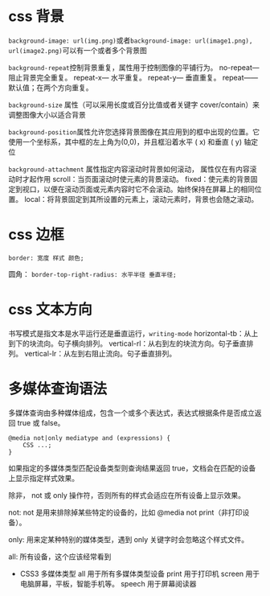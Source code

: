 # css 背景

`background-image: url(img.png)`或者`background-image: url(image1.png), url(image2.png)`可以有一个或者多个背景图

`background-repeat`控制背景重复，属性用于控制图像的平铺行为。
no-repeat— 阻止背景完全重复。
repeat-x— 水平重复。
repeat-y— 垂直重复。
repeat——默认值；在两个方向重复。

`background-size` 属性（可以采用长度或百分比值或者关键字 cover/contain）来调整图像大小以适合背景

`background-position`属性允许您选择背景图像在其应用到的框中出现的位置。它使用一个坐标系，其中框的左上角为(0,0)，并且框沿着水平 ( x) 和垂直 ( y) 轴定位

`background-attachment` 属性指定内容滚动时背景如何滚动， 属性仅在有内容滚动时才起作用
scroll：当页面滚动时使元素的背景滚动。
fixed：使元素的背景固定到视口，以便在滚动页面或元素内容时它不会滚动。始终保持在屏幕上的相同位置。
local：将背景固定到其所设置的元素上，滚动元素时，背景也会随之滚动。

# css 边框

`border: 宽度 样式 颜色;`

圆角： `border-top-right-radius: 水平半径 垂直半径;`

# css 文本方向

书写模式是指文本是水平运行还是垂直运行，`writing-mode`
horizontal-tb：从上到下的块流向。句子横向排列。
vertical-rl：从右到左的块流方向。句子垂直排列。
vertical-lr：从左到右阻止流向。句子垂直排列。

# 多媒体查询语法

多媒体查询由多种媒体组成，包含一个或多个表达式，表达式根据条件是否成立返回 true 或 false。

```
@media not|only mediatype and (expressions) {
    CSS ...;
}
```

如果指定的多媒体类型匹配设备类型则查询结果返回 true，文档会在匹配的设备上显示指定样式效果。

除非， not 或 only 操作符，否则所有的样式会适应在所有设备上显示效果。

not: not 是用来排除掉某些特定的设备的，比如 @media not print（非打印设备）。

only: 用来定某种特别的媒体类型，遇到 only 关键字时会忽略这个样式文件。

all: 所有设备，这个应该经常看到

-   CSS3 多媒体类型
    all 用于所有多媒体类型设备
    print 用于打印机
    screen 用于电脑屏幕，平板，智能手机等。
    speech 用于屏幕阅读器
